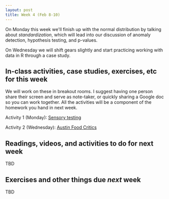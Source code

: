 ```yaml
---
layout: post
title: Week 4 (Feb 8-10)
---
```


On Monday this week we'll finish up with the normal distribution by talking about *standardization*, which will lead into our discussion of anomaly detection, hypothesis testing, and p-values.

On Wednesday we will shift gears slightly and start practicing working with data in R through a case study.

##  In-class activities, case studies, exercises, etc for this week

We will work on these in breakout rooms. I suggest having one person share their screen and serve as note-taker, 
or quickly sharing a Google doc so you can work together. All the activities will be a component of the homework you hand in next week.

Activity 1 (Monday): [Sensory testing](../files/triangle)

Activity 2 (Wednesday): [Austin Food Critics](../files/ex_afc)

## Readings, videos, and activities to do for next week

TBD

## Exercises and other things due *next* week

TBD
